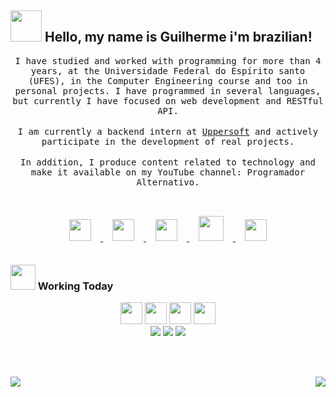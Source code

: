 ## <img src="https://raw.githubusercontent.com/alexnaiman/alexnaiman/master/resources/welcomeglitch.gif" width="50px" /> Hello, my name is Guilherme i'm brazilian!

<p align="center" >
  <samp>
   I have studied and worked with programming for more than 4 years, at the Universidade Federal do Espírito santo (UFES), in the Computer Engineering course and too in personal projects. I have programmed in several languages, but currently I have focused on web development and RESTful API.
</samp>
<br/><br/>
<samp>
I am currently a backend intern at <a target="_blank" rel="noopener noreferrer" href="https://uppersoft.com.br/">Uppersoft</a> and actively participate in the development of real projects.
</samp>
<br/><br/>
<samp>
In addition, I produce content related to technology and make it available on my YouTube channel: Programador Alternativo.
  </samp>
  <br/>
  <br/>
</p>


<p align="center">
  <a href="https://www.linkedin.com/in/guilherme-freitas-da-silva/">
    <img src="https://raw.githubusercontent.com/alexnaiman/alexnaiman/master/resources/linkedin.webp"  width="35px" style="margin: 15px;" />
  </a>
  <a href="https://www.youtube.com/programador+alternativo">
    <img src="https://user-images.githubusercontent.com/38620899/117997597-7ac1af00-b319-11eb-8abc-2f1832508b34.png"  width="35px" style="margin: 15px;" />
   </a>
  <a href="https://www.instagram.com/programadoralternativo/">
    <img src="https://raw.githubusercontent.com/alexnaiman/alexnaiman/master/resources/instagram.webp"  width="35px" style="margin: 15px;" />
  </a>
  <a href="https://programadoralternativo.medium.com/">
    <img src="https://user-images.githubusercontent.com/38620899/117998441-4995ae80-b31a-11eb-8b2d-77527cb8f054.png" width="40px" style="margin: 15px;" />
  </a>
  <a href="mailto:freitasguinativo@gmail.com">
    <img src="https://raw.githubusercontent.com/alexnaiman/alexnaiman/master/resources/gmail.png" height="35px" style="margin: 15px;" />
  </a>
</p>

### <img src="https://raw.githubusercontent.com/alexnaiman/alexnaiman/master/resources/pickaxe.png" width="40px" /> Working Today
<p align="center">
   <a href="https://github.com/Freitas-gui?tab=repositories"><img src="https://user-images.githubusercontent.com/38620899/118056560-8d130b80-b360-11eb-93ff-c2df0e33dbb3.png" height="35px" style="vertical-align:top margin: 50px" /></a>
   <a href="https://github.com/Freitas-gui?tab=repositories"><img src="https://user-images.githubusercontent.com/38620899/118056183-d6169000-b35f-11eb-88c4-bb20eb83f24d.png" height="35px" style="vertical-align:top margin: 50px" /></a>
  <a href="https://github.com/Freitas-gui?tab=repositories"><img src="https://user-images.githubusercontent.com/38620899/118056947-3fe36980-b361-11eb-9b0b-84d9aa36f5f2.png" height="35px" style="vertical-align:top margin: 50px" /></a>
  <a href="https://github.com/Freitas-gui?tab=repositories"> <img src="https://user-images.githubusercontent.com/38620899/118057576-ab7a0680-b362-11eb-9ea5-044c4d0ab96e.png" height="35px" style="vertical-align:top margin: 50px" /></a>
  <br>
   <a href="https://github.com/Freitas-gui?tab=repositories"><img src="https://raw.githubusercontent.com/alexnaiman/alexnaiman/master/resources/dev/html.svg" /></a>
   <a href="https://github.com/Freitas-gui?tab=repositories"><img src="https://raw.githubusercontent.com/alexnaiman/alexnaiman/master/resources/dev/css3.svg"/></a>
   <a href="https://github.com/Freitas-gui?tab=repositories"><img src="https://raw.githubusercontent.com/alexnaiman/alexnaiman/master/resources/dev/js.svg" /></a>
 </p>

<br/><br/>

<p align="right">
<img align="left" src="https://github-readme-stats.vercel.app/api?username=Freitas-gui&theme=tokyonight&show_icons=true" />

<img  float="right" src="https://github-readme-stats.vercel.app/api/top-langs/?username=Freitas-gui&theme=tokyonight&show_icons=true" />

</p>


